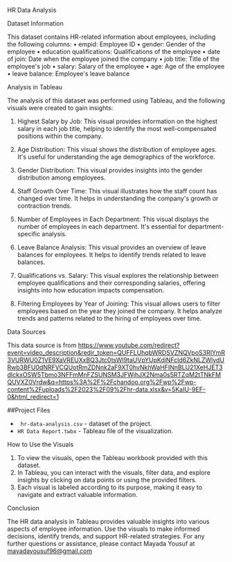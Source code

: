 HR Data Analysis

Dataset Information

This dataset contains HR-related information about employees, including the following columns:
•	empid: Employee ID
•	gender: Gender of the employee
•	education qualifications: Qualifications of the employee
•	date of join: Date when the employee joined the company
•	job title: Title of the employee's job
•	salary: Salary of the employee
•	age: Age of the employee
•	leave balance: Employee's leave balance


Analysis in Tableau

The analysis of this dataset was performed using Tableau, and the following visuals were created to gain insights:

1.	Highest Salary by Job: This visual provides information on the highest salary in each job title, helping to identify the most well-compensated positions within the company.

2.	Age Distribution: This visual shows the distribution of employee ages. It's useful for understanding the age demographics of the workforce.

3.	Gender Distribution: This visual provides insights into the gender distribution among employees.

4.	Staff Growth Over Time: This visual illustrates how the staff count has changed over time. It helps in understanding the company's growth or contraction trends.

5.	Number of Employees in Each Department: This visual displays the number of employees in each department. It's essential for department-specific analysis.

6.	Leave Balance Analysis: This visual provides an overview of leave balances for employees. It helps to identify trends related to leave balances.

7.	Qualifications vs. Salary: This visual explores the relationship between employee qualifications and their corresponding salaries, offering insights into how education impacts compensation.

8.	 Filtering Employees by Year of Joining: This visual allows users to filter employees based on the year they joined the company. It helps analyze trends and patterns related to the hiring of employees over time.


Data Sources


This data source is from 
https://www.youtube.com/redirect?event=video_description&redir_token=QUFFLUhqbWRDSVZNQVpoS3RIYmR3VURWU0Z1VE9XaVREUXxBQ3Jtc0tsWl9taUVpYUpKdjNFcld6ZkNLZWlydURwb3BFU0dNRFVCQUotRmZDNnk2aF9XT0hvNkhWaHFINnBLU21XeHJET3dIckxOSW5Tbmo3NFFmMnFZSUNSM3JFWjhJX2Nma0s5RTZqM2tTNkFMQUVXZ0Vrdw&q=https%3A%2F%2Fchandoo.org%2Fwp%2Fwp-content%2Fuploads%2F2023%2F09%2Fhr-data.xlsx&v=5KaIU-9EF-0&html_redirect=1


 ##Project Files


- ` hr-data-analysis.csv` - dataset of the project.
- `HR Data Report.twbx` - Tableau file of the visualization.


How to Use the Visuals


1.	To view the visuals, open the Tableau workbook provided with this dataset.
2.	In Tableau, you can interact with the visuals, filter data, and explore insights by clicking on data points or using the provided filters.
3.	Each visual is labeled according to its purpose, making it easy to navigate and extract valuable information.



Conclusion


The HR data analysis in Tableau provides valuable insights into various aspects of employee information. Use the visuals to make informed decisions, identify trends, and support HR-related strategies.
For any further questions or assistance, please contact Mayada Yousuf at mayadayousuf96@gmail.com

